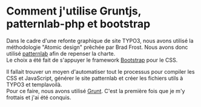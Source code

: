 # Comment j'utilise Gruntjs, patternlab-php et bootstrap

Dans le cadre d'une refonte graphique de site TYPO3, nous avons utilisé la méthodologie "Atomic design" prêchée par Brad Frost. Nous avons donc utilisé [patternlab](http://www.pattern-lab.info/) afin de repenser la charte.  
Le choix a été fait de s'appuyer le framework [Bootstrap](http://getbootstrap.com/) pour le CSS.

Il fallait trouver un moyen d'automatiser tout le processus pour compiler les CSS et JavaScript, générer le site patternlab et créer les fichiers utils à TYPO3 et templavoilà.  
Pour ce faire, nous avons utilisé [Grunt](http://gruntjs.com/). C'est la première fois que je m'y frottais et j'ai été conquis.